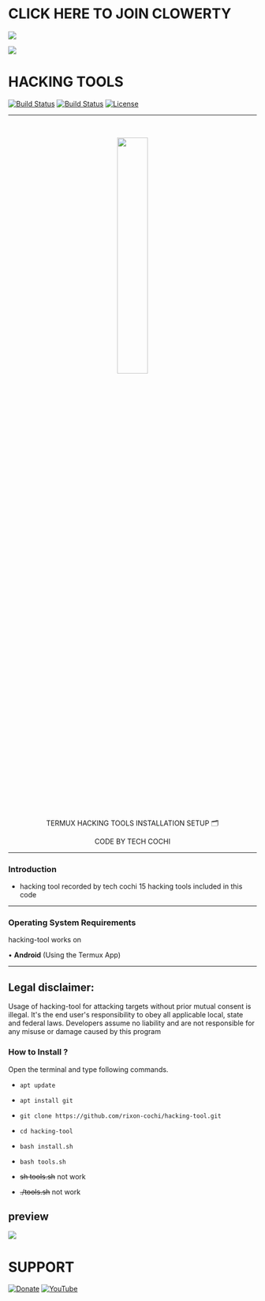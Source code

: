 # CLICK HERE TO JOIN CLOWERTY

<a href="https://clowerty.cc/ref/Rixon"><img src="https://clowerty.cc/advertising/728.gif"></a>

<a href="https://bleek.cash/ref/rixonxavier"><img src="https://bleek.cash/advertising/728.gif"></a>

# HACKING TOOLS                   

[![Build Status](https://img.shields.io/github/forks/rixon-cochi/hacking-tool.svg)](https://github.com/rixon-cochi/hacking-tool)
[![Build Status](https://img.shields.io/github/stars/rixon-cochi/hacking-tool.svg)](https://github.com/rixon-cochi/hacking-tool)
[![License](https://img.shields.io/github/license/rixon-cochi/b.svg)](https://github.com/rixon-cochi/b)

-----------------------------------------------------------------------------------------------------------------------------------
<br>
<p align="center">
<img width="35%" src="https://i.pinimg.com/originals/93/92/55/939255731017e8a035c18bfb82c1c52b.png"/>
</p>

<p align="center">
      TERMUX HACKING TOOLS INSTALLATION SETUP 🗂️
</p> 
<p align="center">
     CODE BY TECH COCHI  
</p>

------------------------------------------------------------------------------------------------------

### Introduction

* hacking tool recorded by tech cochi
15 hacking tools included in this code

-------------------------------------------------------------------------------------

### Operating System Requirements

hacking-tool works on 

• **Android** (Using the Termux App) <br>

-------------------------------------------------------------------------------------

## Legal disclaimer:

Usage of hacking-tool for attacking targets without prior mutual consent is illegal.
It's the end user's responsibility to obey all applicable local, state and federal laws.
Developers assume no liability and are not responsible for any misuse or damage caused by this program

### How to Install ?

Open the terminal and type following commands.

* `apt update`

* `apt install git`

* `git clone https://github.com/rixon-cochi/hacking-tool.git`

* `cd hacking-tool`

* `bash install.sh`

* `bash tools.sh`

* ~~sh tools.sh~~ not work 

* ~~./tools.sh~~ not work

## preview
![](https://i.pinimg.com/originals/db/4f/04/db4f045299041f244c2b5a33580ff8b8.gif)

# SUPPORT 
[![Donate](https://img.shields.io/badge/paypal-TECH--COCHI-gold?style=for-the-badge&logo=PayPal)](https://www.paypal.me/techcochi)
[![YouTube](https://img.shields.io/badge/youtube-TECH--COCHI-red?style=for-the-badge&logo=youtube)](https://www.youtube.com/techcochi2)
